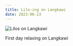 ```yaml
---
title: Lilo-ing on Langkawi
date: 2023-06-23
---
```


![Lilos on Langkawi](/230622-langkawi-umbrella.jpeg)

First day relaxing on Langkawi




